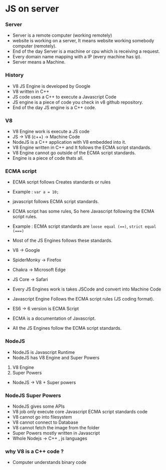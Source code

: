 # JS on server

### Server
- Server is a remote computer (working remotely)
- website is working on a server, It means website working somebody computer (remotely).
- End of the day Server is a machine or cpu which is receiving a request.
- Every domain name mapping with a IP (every machine has ip).
- Server means a Machine.

### History
- V8 JS Engine is developed by Google
- V8 written in C++
- JS code uses a C++ to execute a Javascript Code
- JS engine is a piece of code you check in v8 github repository.
- End of the day JS engine is a C++ code.

### V8
- V8 Engine work is execute a JS code
- JS -> V8 (c++) -> Machine Code
- NodeJS is a C++ application with V8 embedded into it.
- V8 Engine written in C++ and It follows the ECMA script standards.
- V8 Engine cannot go outside of the ECMA script standards. 
- Engine is a piece of code thats all.

### ECMA script
- ECMA script follows Creates standards or rules
- Example : `var a = 10;`
- javascript follows ECMA script standards.
- ECMA script has some rules, So here Javascript following the ECMA script rules.
- Example : ECMA script standards are `loose equal (==)`, `strict equal (===)`
- Most of the JS Engines follows these standards.

- V8 -> Google
- SpiderMonky -> Firefox
- Chakra -> Microsoft Edge
- JS Core -> Safari

- Every JS Engines work is takes JSCode and convert into Machine Code
- Javascript Engine Follows the ECMA script rules (JS coding format).

- ES6 -> 6 version is ECMA Script
- ECMA is a documentation of Javascript.
- All the JS Engines follow the ECMA script standards.

### NodeJS
- NodeJS is Javascript Runtime
- NodeJS has V8 Engine and Super Powers
1. V8 Engine
2. Super Powers
- NodeJS -> V8 + Super powers

### NodeJS Super Powers
- NodeJS gives some APIs 
- V8 job only execute core Javascript ECMA script standards code
- V8 cannot go into filesystem
- V8 cannot connect to Database
- V8 cannot fetch the image from the folder
- Super Powers mostly written in Javascript
- Whole Nodejs -> C++ , js languages

### why V8 is a C++ code ?
- Computer understands binary code